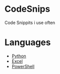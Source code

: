 # CodeSnips
 Code Snippits i use often

# Languages
* [Python](Python.md)
* [Excel](Excel.md)
* [PowerShell](PowerShell.md)

